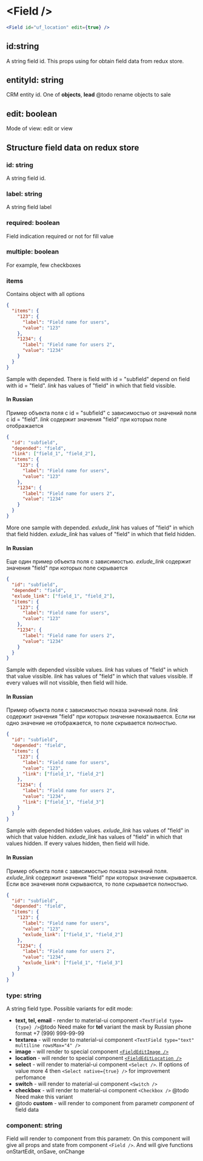 # \<Field \/\>

```jsx
<Field id="uf_location" edit={true} />
```

## id:string

A string field id. This props using for obtain field data from redux store.

## entityId: string

CRM entity id. One of **objects**, **lead** @todo rename objects to sale

## edit: boolean

Mode of view: edit or view

## Structure field data on redux store

### id: string

A string field id.

### label: string

A string field label

### required: boolean

Field indication required or not for fill value

### multiple: boolean

For example, few checkboxes

### items

Contains object with all options

```json
{
  "items": {
    "123": {
      "label": "Field name for users",
      "value": "123"
    },
    "1234": {
      "label": "Field name for users 2",
      "value": "1234"
    }
  }
}
```

Sample with depended. There is field with id = "subfield" depend on field with id = "field".
_link_ has values of "field" in which that field vissible.

#### In Russian

Пример объекта поля с id = "subfield" с зависимостью от значений поля с id = "field".
_link_ содержит значения "field" при которых поле отображается

```json
{
  "id": "subfield",
  "depended": "field",
  "link": ["field_1", "field_2"],
  "items": {
    "123": {
      "label": "Field name for users",
      "value": "123"
    },
    "1234": {
      "label": "Field name for users 2",
      "value": "1234"
    }
  }
}
```

More one sample with depended. _exlude_link_ has values of "field" in which that field hidden.
_exlude_link_ has values of "field" in which that field hidden.

#### In Russian

Еще один пример объекта поля с зависимостью.
_exlude_link_ содержит значения "field" при которых поле скрывается

```json
{
  "id": "subfield",
  "depended": "field",
  "exlude_link": ["field_1", "field_2"],
  "items": {
    "123": {
      "label": "Field name for users",
      "value": "123"
    },
    "1234": {
      "label": "Field name for users 2",
      "value": "1234"
    }
  }
}
```

Sample with depended vissible values. _link_ has values of "field" in which that value vissible.
_link_ has values of "field" in which that values vissible. If every values will not vissible, then field will hide.

#### In Russian

Пример объекта поля с зависимостью показа значений поля.
_link_ содержит значения "field" при которых значение показывается. Если ни одно значение не отображается, то поле скрывается полностью.

```json
{
  "id": "subfield",
  "depended": "field",
  "items": {
    "123": {
      "label": "Field name for users",
      "value": "123",
      "link": ["field_1", "field_2"]
    },
    "1234": {
      "label": "Field name for users 2",
      "value": "1234",
      "link": ["field_1", "field_3"]
    }
  }
}
```

Sample with depended hidden values. _exlude_link_ has values of "field" in which that value hidden.
_exlude_link_ has values of "field" in which that values hidden. If every values hidden, then field will hide.

#### In Russian

Пример объекта поля с зависимостью показа значений поля.
_exlude_link_ содержит значения "field" при которых значение скрывается. Если все значения поля скрываются, то поле скрывается полностью.

```json
{
  "id": "subfield",
  "depended": "field",
  "items": {
    "123": {
      "label": "Field name for users",
      "value": "123",
      "exlude_link": ["field_1", "field_2"]
    },
    "1234": {
      "label": "Field name for users 2",
      "value": "1234",
      "exlude_link": ["field_1", "field_3"]
    }
  }
}
```

### type: string

A string field type. Possible variants for edit mode:

* **text, tel, email** - render to material-ui component `<TextField type={type} />`@todo Need make for **tel** variant the mask by Russian phone format +7 (999) 999-99-99
* **textarea** - will render to material-ui component `<TextField type="text" multiline rowsMax="4" />`
* **image** - will render to special component [`<FieldEditImage />`](../../src/crm/Field/edit/Image.jsx)
* **location** - will render to special component [`<FieldEditLocation />`](../../src/crm/Field/edit/Location/index.jsx)
* **select** - will render to material-ui component `<Select />`. If options of value more 4 then `<Select native={true} />` for improvement perfomance
* **switch** - will render to material-ui component `<Switch />`
* **checkbox** - will render to material-ui component `<Checkbox />` @todo Need make this variant
* @todo **custom** - will render to component from parametr _component_ of field data

### component: string

Field will render to component from this parametr. On this component will give all props and state from component `<Field />`. And will give functions onStartEdit, onSave, onChange
